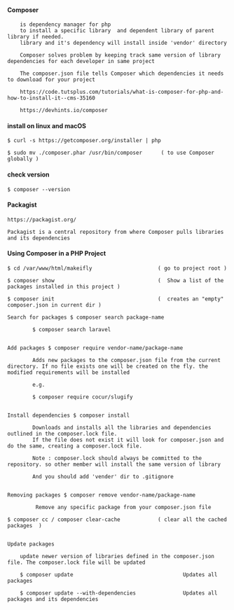 #### Composer
	
		is dependency manager for php
		to install a specific library  and dependent library of parent library if needed.
		library and it's dependency will install inside 'vendor' directory

		Composer solves problem by keeping track same version of library dependencies for each developer in same project

		The composer.json file tells Composer which dependencies it needs to download for your project

		https://code.tutsplus.com/tutorials/what-is-composer-for-php-and-how-to-install-it--cms-35160 

		https://devhints.io/composer

#### install on linux and macOS

	$ curl -s https://getcomposer.org/installer | php

	$ sudo mv ./composer.phar /usr/bin/composer		 ( to use Composer globally )

#### check version

	$ composer --version

#### Packagist

	https://packagist.org/

	Packagist is a central repository from where Composer pulls libraries and its dependencies

#### Using Composer in a PHP Project

	$ cd /var/www/html/makeifly 					( go to project root )  

	$ composer show 								(  Show a list of the packages installed in this project )

	$ composer init 								(  creates an "empty" composer.json in current dir )

	Search for packages $ composer search package-name

			$ composer search laravel


	Add packages $ composer require vendor-name/package-name

			Adds new packages to the composer.json file from the current directory. If no file exists one will be created on the fly. the modified requirements will be installed

			e.g.

			$ composer require cocur/slugify


	Install dependencies $ composer install

			Downloads and installs all the libraries and dependencies outlined in the composer.lock file. 
			If the file does not exist it will look for composer.json and do the same, creating a composer.lock file.

			Note : composer.lock should always be committed to the repository. so other member will install the same version of library

			And you should add 'vender' dir to .gitignore


	Removing packages $ composer remove vendor-name/package-name  	

			 Remove any specific package from your composer.json file 

	$ composer cc / composer clear-cache 			( clear all the cached packages  )


	Update packages 

		update newer version of libraries defined in the composer.json file. The composer.lock file will be updated

		$ composer update  									Updates all packages

		$ composer update --with-dependencies 				Updates all packages and its dependencies








